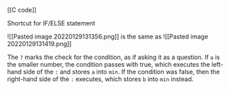 [[C code]]

Shortcut for IF/ELSE statement

![[Pasted image 20220129131356.png]]
is the same as
![[Pasted image 20220129131419.png]]

The `?` marks the check for the condition, as if asking it as a question. If `a` is the smaller number, the condition passes with true, which executes the left-hand side of the `:` and stores `a` into `min`. If the condition was false, then the right-hand side of the `:` executes, which stores `b` into `min` instead.